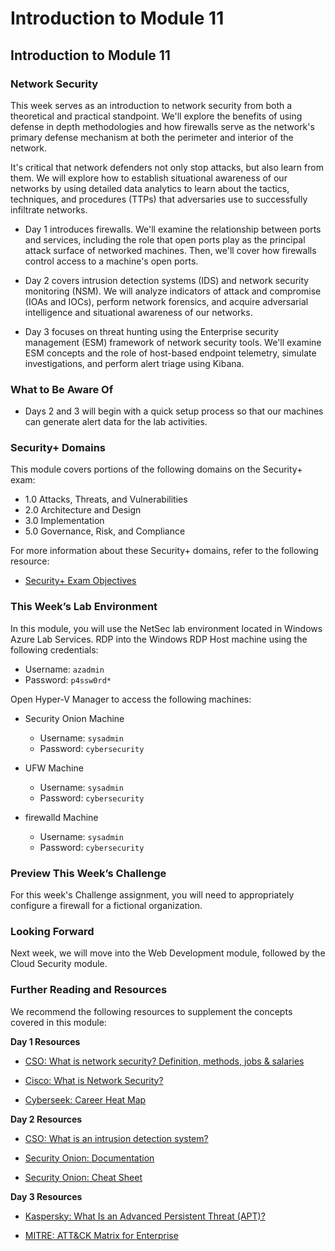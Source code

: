 # Introduction to Module 11

## Introduction to Module 11

### Network Security

This week serves as an introduction to network security from both a theoretical and practical standpoint. We'll explore the benefits of using defense in depth methodologies and how firewalls serve as the network's primary defense mechanism at both the perimeter and interior of the network.

It's critical that network defenders not only stop attacks, but also learn from them. We will explore how to establish situational awareness of our networks by using detailed data analytics to learn about the tactics, techniques, and procedures (TTPs) that adversaries use to successfully infiltrate networks.

- Day 1 introduces firewalls. We'll examine the relationship between ports and services, including the role that open ports play as the principal attack surface of networked machines. Then, we'll cover how firewalls  control access to a machine's open ports.

- Day 2 covers intrusion detection systems (IDS) and network security monitoring (NSM). We will analyze indicators of attack and compromise (IOAs and IOCs), perform network forensics, and acquire adversarial intelligence and situational awareness of our networks.

- Day 3 focuses on threat hunting using the Enterprise security management (ESM) framework of network security tools. We'll examine ESM concepts and the role of host-based endpoint telemetry, simulate investigations, and perform alert triage using Kibana.

### What to Be Aware Of

- Days 2 and 3 will begin with a quick setup process so that our machines can generate alert data for the lab activities.

### Security+ Domains

This module covers portions of the following domains on the Security+ exam:

- 1.0 Attacks, Threats, and Vulnerabilities 
- 2.0 Architecture and Design 
- 3.0 Implementation
- 5.0 Governance, Risk, and Compliance

For more information about these Security+ domains, refer to the following resource: 
- [Security+ Exam Objectives](https://comptiacdn.azureedge.net/webcontent/docs/default-source/exam-objectives/comptia-security-sy0-601-exam-objectives-(2-0).pdf?sfvrsn=8c5889ff_2)

### This Week’s Lab Environment

In this module, you will use the NetSec lab environment located in Windows Azure Lab Services. RDP into the Windows RDP Host machine using the following credentials:

  - Username: `azadmin`
  - Password: `p4ssw0rd*`

Open Hyper-V Manager to access the following machines:

  - Security Onion Machine

    - Username: `sysadmin`
    - Password: `cybersecurity`

  - UFW Machine

    - Username: `sysadmin`
    - Password: `cybersecurity`

  - firewalld Machine

    - Username: `sysadmin`
    - Password: `cybersecurity`


### Preview This Week’s Challenge

For this week's Challenge assignment, you will need to appropriately configure a firewall for a fictional organization.

### Looking Forward

Next week, we will move into the Web Development module, followed by the Cloud Security module. 

### Further Reading and Resources

We recommend the following resources to supplement the concepts covered in this module:

**Day 1 Resources**

- [CSO: What is network security? Definition, methods, jobs & salaries](https://www.csoonline.com/article/3285651/what-is-network-security-definition-methods-jobs-and-salaries.html)

- [Cisco: What is Network Security?](https://www.cisco.com/c/en/us/products/security/what-is-network-security.html)

- [Cyberseek: Career Heat Map](https://www.cyberseek.org/heatmap.html)

 
**Day 2 Resources**

- [CSO: What is an intrusion detection system?](https://www.csoonline.com/article/3255632/what-is-an-intrusion-detection-system-how-an-ids-spots-threats.html)

- [Security Onion: Documentation](https://docs.securityonion.net/en/2.3/)

- [Security Onion: Cheat Sheet](https://github.com/Security-Onion-Solutions/security-onion/wiki/Cheat-Sheet)
 
**Day 3 Resources**

- [Kaspersky: What Is an Advanced Persistent Threat (APT)?](https://www.kaspersky.com/resource-center/definitions/advanced-persistent-threats)

- [MITRE: ATT&CK Matrix for Enterprise](https://attack.mitre.org)
